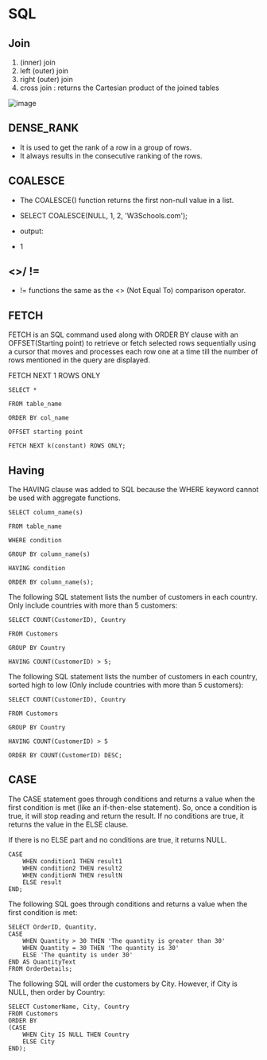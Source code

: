 # SQL

## Join
1. (inner) join
2. left (outer) join
3. right (outer) join
4. cross join : returns the Cartesian product of the joined tables

![image](https://user-images.githubusercontent.com/79159894/162604926-3d1f6e35-1b98-4afb-a385-0a77deca0cd9.png)


## DENSE_RANK
-  It is used to get the rank of a row in a group of rows. 
-  It always results in the consecutive ranking of the rows.

## COALESCE
- The COALESCE() function returns the first non-null value in a list.
- SELECT COALESCE(NULL, 1, 2, 'W3Schools.com');

- output:
- 1

##  <>/ != 

- != functions the same as the <> (Not Equal To) comparison operator.

## FETCH
FETCH is an SQL command used along with ORDER BY clause with an OFFSET(Starting point) to retrieve or fetch selected rows sequentially using a cursor that moves and processes each row one at a time till the number of rows mentioned in the query are displayed.

FETCH NEXT 1 ROWS ONLY
```
SELECT *

FROM table_name

ORDER BY col_name

OFFSET starting point

FETCH NEXT k(constant) ROWS ONLY;
```
## Having

The HAVING clause was added to SQL because the WHERE keyword cannot be used with aggregate functions.
```
SELECT column_name(s)

FROM table_name

WHERE condition

GROUP BY column_name(s)

HAVING condition

ORDER BY column_name(s);
```


The following SQL statement lists the number of customers in each country. Only include countries with more than 5 customers:

```
SELECT COUNT(CustomerID), Country

FROM Customers

GROUP BY Country

HAVING COUNT(CustomerID) > 5;
```

The following SQL statement lists the number of customers in each country, sorted high to low (Only include countries with more than 5 customers):

```
SELECT COUNT(CustomerID), Country

FROM Customers

GROUP BY Country

HAVING COUNT(CustomerID) > 5

ORDER BY COUNT(CustomerID) DESC;
```


## CASE
The CASE statement goes through conditions and returns a value when the first condition is met (like an if-then-else statement). So, once a condition is true, it will stop reading and return the result. If no conditions are true, it returns the value in the ELSE clause.

If there is no ELSE part and no conditions are true, it returns NULL.
```
CASE
    WHEN condition1 THEN result1
    WHEN condition2 THEN result2
    WHEN conditionN THEN resultN
    ELSE result
END;
```

The following SQL goes through conditions and returns a value when the first condition is met:

```
SELECT OrderID, Quantity,
CASE
    WHEN Quantity > 30 THEN 'The quantity is greater than 30'
    WHEN Quantity = 30 THEN 'The quantity is 30'
    ELSE 'The quantity is under 30'
END AS QuantityText
FROM OrderDetails;
```
The following SQL will order the customers by City. However, if City is NULL, then order by Country:

```
SELECT CustomerName, City, Country
FROM Customers
ORDER BY
(CASE
    WHEN City IS NULL THEN Country
    ELSE City
END);

```
